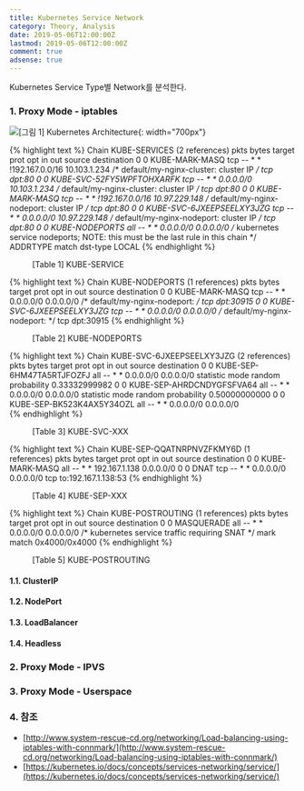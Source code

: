 ```yaml
---
title: Kubernetes Service Network
category: Theory, Analysis
date: 2019-05-06T12:00:00Z
lastmod: 2019-05-06T12:00:00Z
comment: true
adsense: true
---
```


Kubernetes Service Type별 Network를 분석한다.

### 1. Proxy Mode - iptables

![[그림 1] Kubernetes Architecture]({{site.baseurl}}/images/theory_analysis/Kubernetes_Service_Network/Kubernetes_Service_NAT_Table.PNG){: width="700px"}

{% highlight text %}
Chain KUBE-SERVICES (2 references)
 pkts bytes target     prot opt in     out     source               destination
    0     0 KUBE-MARK-MASQ  tcp  --  *      *      !192.167.0.0/16       10.103.1.234         /* default/my-nginx-cluster: cluster IP */ tcp dpt:80
    0     0 KUBE-SVC-52FY5WPFTOHXARFK  tcp  --  *      *       0.0.0.0/0            10.103.1.234         /* default/my-nginx-cluster: cluster IP */ tcp dpt:80
    0     0 KUBE-MARK-MASQ  tcp  --  *      *      !192.167.0.0/16       10.97.229.148        /* default/my-nginx-nodeport: cluster IP */ tcp dpt:80
    0     0 KUBE-SVC-6JXEEPSEELXY3JZG  tcp  --  *      *       0.0.0.0/0            10.97.229.148        /* default/my-nginx-nodeport: cluster IP */ tcp dpt:80
    0     0 KUBE-NODEPORTS  all  --  *      *       0.0.0.0/0            0.0.0.0/0            /* kubernetes service nodeports; NOTE: this must be the last rule in this chain */ ADDRTYPE match dst-type LOCAL
{% endhighlight %}
<figure>
<figcaption class="caption">[Table 1] KUBE-SERVICE </figcaption>
</figure>

{% highlight text %}
Chain KUBE-NODEPORTS (1 references)
 pkts bytes target     prot opt in     out     source               destination
    0     0 KUBE-MARK-MASQ  tcp  --  *      *       0.0.0.0/0            0.0.0.0/0            /* default/my-nginx-nodeport: */ tcp dpt:30915
    0     0 KUBE-SVC-6JXEEPSEELXY3JZG  tcp  --  *      *       0.0.0.0/0            0.0.0.0/0            /* default/my-nginx-nodeport: */ tcp dpt:30915 
{% endhighlight %}
<figure>
<figcaption class="caption">[Table 2] KUBE-NODEPORTS </figcaption>
</figure>

{% highlight text %}
Chain KUBE-SVC-6JXEEPSEELXY3JZG (2 references)
 pkts bytes target     prot opt in     out     source               destination
    0     0 KUBE-SEP-6HM47TA5RTJFOZFJ  all  --  *      *       0.0.0.0/0            0.0.0.0/0            statistic mode random probability 0.33332999982
    0     0 KUBE-SEP-AHRDCNDYGFSFVA64  all  --  *      *       0.0.0.0/0            0.0.0.0/0            statistic mode random probability 0.50000000000
    0     0 KUBE-SEP-BK523K4AX5Y34OZL  all  --  *      *       0.0.0.0/0            0.0.0.0/0      
{% endhighlight %}
<figure>
<figcaption class="caption">[Table 3] KUBE-SVC-XXX </figcaption>
</figure>

{% highlight text %}
Chain KUBE-SEP-QQATNRPNVZFKMY6D (1 references)
 pkts bytes target     prot opt in     out     source               destination
    0     0 KUBE-MARK-MASQ  all  --  *      *       192.167.1.138        0.0.0.0/0
    0     0 DNAT       tcp  --  *      *       0.0.0.0/0            0.0.0.0/0            tcp to:192.167.1.138:53 
{% endhighlight %}
<figure>
<figcaption class="caption">[Table 4] KUBE-SEP-XXX </figcaption>
</figure>

{% highlight text %}
Chain KUBE-POSTROUTING (1 references)
 pkts bytes target     prot opt in     out     source               destination
    0     0 MASQUERADE  all  --  *      *       0.0.0.0/0            0.0.0.0/0            /* kubernetes service traffic requiring SNAT */ mark match
0x4000/0x4000 
{% endhighlight %}
<figure>
<figcaption class="caption">[Table 5] KUBE-POSTROUTING </figcaption>
</figure>

#### 1.1. ClusterIP

#### 1.2. NodePort

#### 1.3. LoadBalancer

#### 1.4. Headless

### 2. Proxy Mode - IPVS

### 3. Proxy Mode - Userspace

### 4. 참조

* [http://www.system-rescue-cd.org/networking/Load-balancing-using-iptables-with-connmark/](http://www.system-rescue-cd.org/networking/Load-balancing-using-iptables-with-connmark/)
* [https://kubernetes.io/docs/concepts/services-networking/service/](https://kubernetes.io/docs/concepts/services-networking/service/)